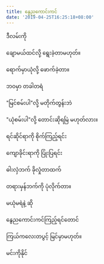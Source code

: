```yaml
---
title: နွေညကောင်းကင်
date: '2019-04-25T16:25:18+08:00'
---
```

ဒီလမ်းကို



ချောမယ်ထင်လို့ ရွေးခဲ့တာမဟုတ်။



ရောက်မှာယုံလို့ ဖောက်ခဲ့တာ။



ဘဝမှာ တခါတရံ



"မြင်စမ်းပါ"လို့ မတိုက်တွန်းဘဲ



"ယုံစမ်းပါ"လို့ တောင်းဆိုရမြဲ မဟုတ်လား။



ရင်ဆိုင်ရာကို စိုက်ကြည့်ရင်း



ကျောခိုင်းရာကို ပြုံးပြရင်း



ဓါးလှံဘက် ခိုလှုံတာထက်



တရားမှန်ဘက်ကို ပုံလိုက်တာ။



မယုံမရဲနဲ့ ဆို



နွေညကောင်းကင်ကြည့်ရင်တောင်



ကြယ်ကလေးတပွင့် မြင်မှာမဟုတ်။



မင်းကိုနိုင်

